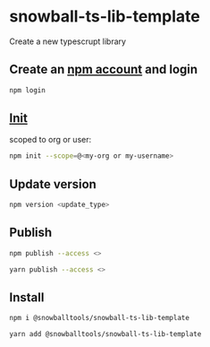 # snowball-ts-lib-template

Create a new typescrupt library

## Create an [npm account](https://www.npmjs.com) and login

```sh
npm login
```

## [Init](https://docs.npmjs.com/creating-and-publishing-scoped-public-packages)

scoped to org or user:
```sh
npm init --scope=@<my-org or my-username>
``` 

## Update version

```sh
npm version <update_type>
```

## Publish

```sh
npm publish --access <>
```

```sh
yarn publish --access <>
```

## Install

```sh
npm i @snowballtools/snowball-ts-lib-template
```

```sh
yarn add @snowballtools/snowball-ts-lib-template
```